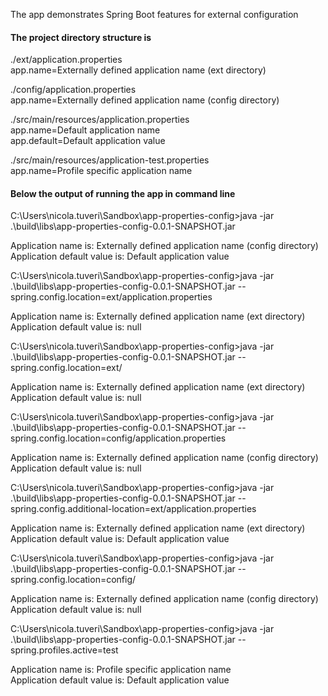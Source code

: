 The app demonstrates Spring Boot features for external configuration

#### The project directory structure is 

./ext/application.properties<br />
	app.name=Externally defined application name (ext directory)
	
./config/application.properties<br />
	app.name=Externally defined application name (config directory)
	
./src/main/resources/application.properties<br />
	app.name=Default application name<br />
	app.default=Default application value

./src/main/resources/application-test.properties<br />
	app.name=Profile specific application name

#### Below the output of running the app in command line

C:\Users\nicola.tuveri\Sandbox\app-properties-config>java -jar .\build\libs\app-properties-config-0.0.1-SNAPSHOT.jar

Application name is: Externally defined application name (config directory)  
Application default value is: Default application value

C:\Users\nicola.tuveri\Sandbox\app-properties-config>java -jar .\build\libs\app-properties-config-0.0.1-SNAPSHOT.jar --spring.config.location=ext/application.properties

Application name is: Externally defined application name (ext directory)  
Application default value is: null  

C:\Users\nicola.tuveri\Sandbox\app-properties-config>java -jar .\build\libs\app-properties-config-0.0.1-SNAPSHOT.jar --spring.config.location=ext/

Application name is: Externally defined application name (ext directory)  
Application default value is: null  

C:\Users\nicola.tuveri\Sandbox\app-properties-config>java -jar .\build\libs\app-properties-config-0.0.1-SNAPSHOT.jar --spring.config.location=config/application.properties

Application name is: Externally defined application name (config directory)  
Application default value is: null    

C:\Users\nicola.tuveri\Sandbox\app-properties-config>java -jar .\build\libs\app-properties-config-0.0.1-SNAPSHOT.jar --spring.config.additional-location=ext/application.properties

Application name is: Externally defined application name (ext directory)  
Application default value is: Default application value  

C:\Users\nicola.tuveri\Sandbox\app-properties-config>java -jar .\build\libs\app-properties-config-0.0.1-SNAPSHOT.jar --spring.config.location=config/

Application name is: Externally defined application name (config directory)  
Application default value is: null    

C:\Users\nicola.tuveri\Sandbox\app-properties-config>java -jar .\build\libs\app-properties-config-0.0.1-SNAPSHOT.jar --spring.profiles.active=test

Application name is: Profile specific application name  
Application default value is: Default application value  
